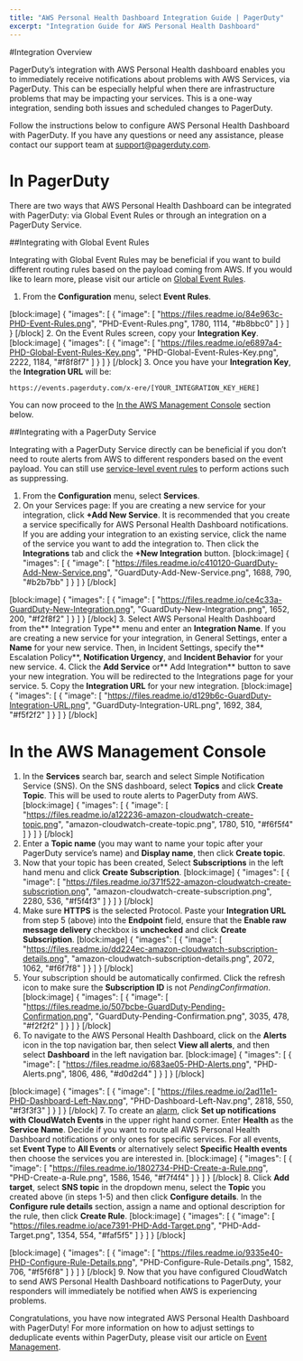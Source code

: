 ```yaml
---
title: "AWS Personal Health Dashboard Integration Guide | PagerDuty"
excerpt: "Integration Guide for AWS Personal Health Dashboard"
---
```

#Integration Overview

PagerDuty’s integration with AWS Personal Health dashboard enables you to immediately receive notifications about problems with AWS Services, via PagerDuty. This can be especially helpful when there are infrastructure problems that may be impacting your services. This is a one-way integration, sending both issues and scheduled changes to PagerDuty.

Follow the instructions below to configure AWS Personal Health Dashboard with PagerDuty. If you have any questions or need any assistance, please contact our support team at <a href="mailto:support@pagerduty.com">support@pagerduty.com</a>.

# In PagerDuty 


There are two ways that AWS Personal Health Dashboard can be integrated with PagerDuty: via Global Event Rules or through an integration on a PagerDuty Service.

##Integrating with Global Event Rules

Integrating with Global Event Rules may be beneficial if you want to build different routing rules based on the payload coming from AWS. If you would like to learn more, please visit our article on [Global Event Rules](https://support.pagerduty.com/docs/global-event-rules). 

1. From the **Configuration** menu, select **Event Rules**. 

[block:image]
{
  "images": [
    {
      "image": [
        "https://files.readme.io/84e963c-PHD-Event-Rules.png",
        "PHD-Event-Rules.png",
        1780,
        1114,
        "#b8bbc0"
      ]
    }
  ]
}
[/block]
2. On the Event Rules screen, copy your **Integration Key**.
[block:image]
{
  "images": [
    {
      "image": [
        "https://files.readme.io/e6897a4-PHD-Global-Event-Rules-Key.png",
        "PHD-Global-Event-Rules-Key.png",
        2222,
        1184,
        "#f8f8f7"
      ]
    }
  ]
}
[/block]
3. Once you have your **Integration Key**, the **Integration URL** will be:

`https://events.pagerduty.com/x-ere/[YOUR_INTEGRATION_KEY_HERE]`

You can now proceed to the [In the AWS Management Console](https://support.pagerduty.com/v1/docs/aws-personal-health-dashboard#section-in-the-aws-management-console) section below. 

##Integrating with a PagerDuty Service

Integrating with a PagerDuty Service directly can be beneficial if you don’t need to route alerts from AWS to different responders based on the event payload. You can still use [service-level event rules](https://support.pagerduty.com/docs/event-management#section-configure-event-rules-for-a-service) to perform actions such as suppressing.

1. From the **Configuration** menu, select **Services**.
2. On your Services page: If you are creating a new service for your integration, click **+Add New Service**. It is recommended that you create a service specifically for AWS Personal Health Dashboard notifications.
If you are adding your integration to an existing service, click the name of the service you want to add the integration to. Then click the **Integrations** tab and click the **+New Integration** button.
[block:image]
{
  "images": [
    {
      "image": [
        "https://files.readme.io/c410120-GuardDuty-Add-New-Service.png",
        "GuardDuty-Add-New-Service.png",
        1688,
        790,
        "#b2b7bb"
      ]
    }
  ]
}
[/block]

[block:image]
{
  "images": [
    {
      "image": [
        "https://files.readme.io/ce4c33a-GuardDuty-New-Integration.png",
        "GuardDuty-New-Integration.png",
        1652,
        200,
        "#f2f8f2"
      ]
    }
  ]
}
[/block]
3. Select AWS Personal Health Dashboard from the** Integration Type** menu and enter an **Integration Name**.
If you are creating a new service for your integration, in General Settings, enter a **Name** for your new service. Then, in Incident Settings, specify the** Escalation Policy**, **Notification Urgency**, and **Incident Behavior** for your new service.
4. Click the **Add Service** or** Add Integration** button to save your new integration. You will be redirected to the Integrations page for your service.
5. Copy the **Integration URL** for your new integration.
[block:image]
{
  "images": [
    {
      "image": [
        "https://files.readme.io/d129b6c-GuardDuty-Integration-URL.png",
        "GuardDuty-Integration-URL.png",
        1692,
        384,
        "#f5f2f2"
      ]
    }
  ]
}
[/block]
# In the AWS Management Console

1. In the **Services** search bar, search and select Simple Notification Service (SNS). On the SNS dashboard, select **Topics** and click **Create Topic**. This will be used to route alerts to PagerDuty from AWS.
[block:image]
{
  "images": [
    {
      "image": [
        "https://files.readme.io/a122236-amazon-cloudwatch-create-topic.png",
        "amazon-cloudwatch-create-topic.png",
        1780,
        510,
        "#f6f5f4"
      ]
    }
  ]
}
[/block]
2. Enter a **Topic name** (you may want to name your topic after your PagerDuty service’s name) and **Display name**, then click **Create topic**. 
3. Now that your topic has been created, Select **Subscriptions** in the left hand menu and click **Create Subscription**.
[block:image]
{
  "images": [
    {
      "image": [
        "https://files.readme.io/371f522-amazon-cloudwatch-create-subscription.png",
        "amazon-cloudwatch-create-subscription.png",
        2280,
        536,
        "#f5f4f3"
      ]
    }
  ]
}
[/block]
4. Make sure **HTTPS** is the selected Protocol. Paste your **Integration URL** from step 5 (above) into the **Endpoint** field, ensure that the **Enable raw message delivery** checkbox is **unchecked** and click **Create Subscription**.
[block:image]
{
  "images": [
    {
      "image": [
        "https://files.readme.io/dd224ec-amazon-cloudwatch-subscription-details.png",
        "amazon-cloudwatch-subscription-details.png",
        2072,
        1062,
        "#f6f7f8"
      ]
    }
  ]
}
[/block]
5. Your subscription should be automatically confirmed. Click the refresh icon to make sure the **Subscription ID** is not *PendingConfirmation*.
[block:image]
{
  "images": [
    {
      "image": [
        "https://files.readme.io/507bcbe-GuardDuty-Pending-Confirmation.png",
        "GuardDuty-Pending-Confirmation.png",
        3035,
        478,
        "#f2f2f2"
      ]
    }
  ]
}
[/block]
6. To navigate to the AWS Personal Health Dashboard, click on the **Alerts** icon in the top navigation bar, then select **View all alerts**, and then select **Dashboard** in the left navigation bar.
[block:image]
{
  "images": [
    {
      "image": [
        "https://files.readme.io/683ae05-PHD-Alerts.png",
        "PHD-Alerts.png",
        1806,
        486,
        "#d0d2d4"
      ]
    }
  ]
}
[/block]

[block:image]
{
  "images": [
    {
      "image": [
        "https://files.readme.io/2ad11e1-PHD-Dashboard-Left-Nav.png",
        "PHD-Dashboard-Left-Nav.png",
        2818,
        550,
        "#f3f3f3"
      ]
    }
  ]
}
[/block]
7. To create an [alarm](https://docs.aws.amazon.com/health/latest/ug/cloudwatch-events-health.html), click **Set up notifications with CloudWatch Events** in the upper right hand corner. Enter **Health** as the **Service Name**. 
Decide if you want to route all AWS Personal Health Dashboard notifications or only ones for specific services. For all events, set **Event Type** to **All Events** or alternatively select **Specific Health events** then choose the services you are interested in.
[block:image]
{
  "images": [
    {
      "image": [
        "https://files.readme.io/1802734-PHD-Create-a-Rule.png",
        "PHD-Create-a-Rule.png",
        1586,
        1546,
        "#f7f4f4"
      ]
    }
  ]
}
[/block]
8. Click **Add target**, select **SNS topic** in the dropdown menu, select the **Topic** you created above (in steps 1-5) and then click **Configure details**. In the **Configure rule details** section, assign a name and optional description for the rule, then click **Create Rule**.
[block:image]
{
  "images": [
    {
      "image": [
        "https://files.readme.io/ace7391-PHD-Add-Target.png",
        "PHD-Add-Target.png",
        1354,
        554,
        "#faf5f5"
      ]
    }
  ]
}
[/block]

[block:image]
{
  "images": [
    {
      "image": [
        "https://files.readme.io/9335e40-PHD-Configure-Rule-Details.png",
        "PHD-Configure-Rule-Details.png",
        1582,
        706,
        "#f5f6f8"
      ]
    }
  ]
}
[/block]
9. Now that you have configured CloudWatch to send AWS Personal Health Dashboard notifications to PagerDuty, your responders will immediately be notified when AWS is experiencing problems.

Congratulations, you have now integrated AWS Personal Health Dashboard with PagerDuty! For more information on how to adjust settings to deduplicate events within PagerDuty, please visit our article on [Event Management](https://support.pagerduty.com/docs/event-management).

